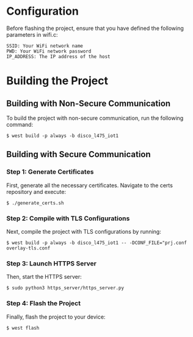 # Configuration

Before flashing the project, ensure that you have defined the following parameters in wifi.c:

    SSID: Your WiFi network name
    PWD: Your WiFi network password
    IP_ADDRESS: The IP address of the host

# Building the Project
## Building with Non-Secure Communication

To build the project with non-secure communication, run the following command:

    $ west build -p always -b disco_l475_iot1

## Building with Secure Communication

### Step 1: Generate Certificates
First, generate all the necessary certificates. Navigate to the certs repository and execute:

    $ ./generate_certs.sh

### Step 2: Compile with TLS Configurations

Next, compile the project with TLS configurations by running:

    $ west build -p always -b disco_l475_iot1 -- -DCONF_FILE="prj.conf overlay-tls.conf

### Step 3: Launch HTTPS Server

Then, start the HTTPS server:

    $ sudo python3 https_server/https_server.py

### Step 4: Flash the Project

Finally, flash the project to your device:

    $ west flash





